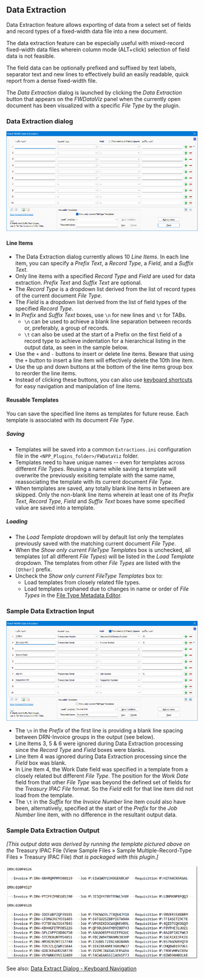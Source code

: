 ## Data Extraction

Data Extraction feature allows exporting of data from a select set of fields and record types of a fixed-width data file into a new document.

The data extraction feature can be especially useful with mixed-record fixed-width data files wherein column mode (ALT+click) selection of field data is not feasible.

The field data can be optionally prefixed and suffixed by text labels, separator text and new lines to effectively build an easily readable, quick report from a dense fixed-width file.

The _Data Extraction_ dialog is launched by clicking the _Data Extraction_ button that appears on the _FWDataViz_ panel when the currently open document has been visualized with a specific _File Type_ by the plugin.

### Data Extraction dialog
![Data_Extraction_Dialog](https://raw.githubusercontent.com/shriprem/FWDataViz/master/images/data_extract_dialog.png)

#### Line Items
* The Data Extraction dialog currently allows 10 _Line Items_. In each line item, you can specify a _Prefix Text_, a _Record Type_, a _Field_, and a _Suffix Text_.
* Only line items with a specified _Record Type_ and _Field_ are used for data extraction. _Prefix Text_ and _Suffix Text_ are optional.
* The _Record Type_ is a dropdown list derived from the list of record types of the current document _File Type_.
* The _Field_ is a dropdown list derived from the list of field types of the specified _Record Type_.
* In _Prefix_ and _Suffix Text_ boxes, use `\n` for new lines and `\t` for TABs.
   * `\n` can be used to achieve a blank line separation between records or, preferably, a group of records.
   * `\t` can also be used at the start of a Prefix on the first field of a record type to achieve indentation for a hierarchical listing in the output data, as seen in the sample below.
* Use the `+` and `-` buttons to insert or delete line items. Beware that using the `+` button to insert a line item will effectively delete the 10th line item.
* Use the up and down buttons at the bottom of the line items group box to reorder the line items.
* Instead of clicking these buttons, you can also use [keyboard shortcuts](https://github.com/shriprem/FWDataViz/blob/master/docs/data_extract_key_shortcuts.md) for easy navigation and manipulation of line items.

#### Reusable Templates
You can save the specified line items as templates for future reuse. Each template is associated with its document _File Type_.
##### Saving
* Templates will be saved into a common `Extractions.ini` configuration file in the `<NPP_Plugins_folder>/FWDataViz` folder.
* Templates need to have unique names -- even for templates across different _File Types_. Reusing a name while saving a template will overwrite the previously exisiting template with the same name, reassociating the template with its current document _File Type_.
* When templates are saved, any totally blank line items in between are skipped. Only the non-blank line items wherein at least one of its _Prefix Text_, _Record Type_, _Field_ and _Suffix Text_ boxes have some specified value are saved into a template.
##### Loading
* The _Load Template_ dropdown will by default list only the templates previously saved with the matching current document _File Type_.
* When the _Show only current FileType Templates_ box is unchecked, all templates (of all different _File Types_) will be listed in the _Load Template_ dropdown. The templates from other _File Types_ are listed with the `[Other]` prefix.
* Uncheck the _Show only current FileType Templates_ box to:
   * Load templates from closely related file types.
   * Load templates orphaned due to changes in name or order of _File Types_ in the [File Type Metadata Editor](https://github.com/shriprem/FWDataViz/blob/master/docs/file_type_config_dialog.md).

### Sample Data Extraction Input
![Data_Extraction_Sample](https://raw.githubusercontent.com/shriprem/FWDataViz/master/images/data_extract_sample.png)

* The `\n` in the _Prefix_ of the first line is providing a blank line spacing between DRN-Invoice groups in the output (see below).
* Line Items 3, 5 & 6 were ignored during Data Extraction processing since the _Record Type_ and _Field_ boxes were blanks.
* Line Item 4 was ignored during Data Extraction processing since the _Field_ box was blank.
* In Line Item 4, the Work Date field was specified in a template from a closely related but different _File Type_. The position for the _Work Date_ field from that other _File Type_ was beyond the defined set of fields for the _Treasury IPAC File_ format. So the _Field_ edit for that line item did not load from the template.
* The `\t` in the _Suffix_ for the _Invoice Number_ line item could also have been, alternatively, specified at the start of the _Prefix_ for the _Job Number_ line item, with no difference in the resultant output data.


### Sample Data Extraction Output
_[This output data was derived by running the template pictured above on the_ Treasury IPAC File (View Sample Files » Sample Multiple-Record-Type Files » Treasury IPAC File) _that is packaged with this plugin.]_

![Sample_Data_Output](https://raw.githubusercontent.com/shriprem/FWDataViz/master/images/data_extract_output.png)

See also: [Data Extract Dialog - Keyboard Navigation](https://github.com/shriprem/FWDataViz/blob/master/docs/data_extract_key_shortcuts.md)